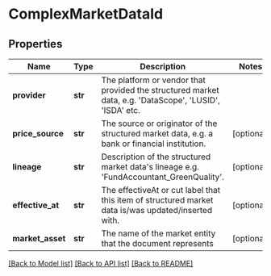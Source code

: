 # ComplexMarketDataId

## Properties
Name | Type | Description | Notes
------------ | ------------- | ------------- | -------------
**provider** | **str** | The platform or vendor that provided the structured market data, e.g. &#39;DataScope&#39;, &#39;LUSID&#39;, &#39;ISDA&#39; etc. | 
**price_source** | **str** | The source or originator of the structured market data, e.g. a bank or financial institution. | [optional] 
**lineage** | **str** | Description of the structured market data&#39;s lineage e.g. &#39;FundAccountant_GreenQuality&#39;. | [optional] 
**effective_at** | **str** | The effectiveAt or cut label that this item of structured market data is/was updated/inserted with. | [optional] 
**market_asset** | **str** | The name of the market entity that the document represents | [optional] 

[[Back to Model list]](../README.md#documentation-for-models) [[Back to API list]](../README.md#documentation-for-api-endpoints) [[Back to README]](../README.md)


